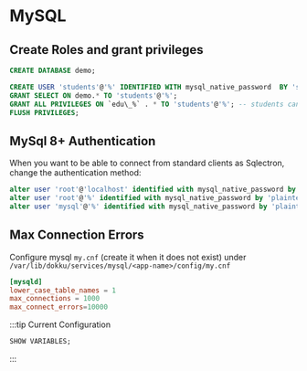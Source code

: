 # MySQL
## Create Roles and grant privileges

```sql
CREATE DATABASE demo;

CREATE USER 'students'@'%' IDENTIFIED WITH mysql_native_password  BY 'super-strong-pw';
GRANT SELECT ON demo.* TO 'students'@'%';
GRANT ALL PRIVILEGES ON `edu\_%` . * TO 'students'@'%'; -- students can create tables with prefix edu_
FLUSH PRIVILEGES;
```

## MySql 8+ Authentication

When you want to be able to connect from standard clients as Sqlectron, change the authentication method: 

```SQL
alter user 'root'@'localhost' identified with mysql_native_password by 'plaintext-pw';
alter user 'root'@'%' identified with mysql_native_password by 'plaintext-pw';
alter user 'mysql'@'%' identified with mysql_native_password by 'plaintext-pw';
```

## Max Connection Errors
Configure mysql `my.cnf` (create it when it does not exist) under `/var/lib/dokku/services/mysql/<app-name>/config/my.cnf`

```cnf title="/var/lib/dokku/services/mysql/<app-name>/config/my.cnf"
[mysqld]
lower_case_table_names = 1
max_connections = 1000
max_connect_errors=10000
```

:::tip Current Configuration

```sql
SHOW VARIABLES;
```
:::
